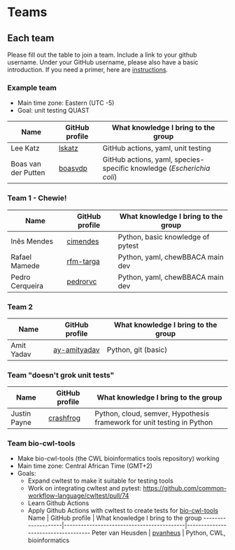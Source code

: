 # Teams

## Each team

Please fill out the table to join a team.
Include a link to your github username.
Under your GitHub username, please also have a basic introduction.
If you need a primer, here are [instructions](https://docs.github.com/en/free-pro-team@latest/github/setting-up-and-managing-your-github-profile/about-your-profile).

### Example team

* Main time zone: Eastern (UTC -5)
* Goal: unit testing QUAST

Name                | GitHub profile                       | What knowledge I bring to the group
--------------------|--------------------------------------|------------------------------------
Lee Katz            | [lskatz](https://github.com/lskatz)  | GitHub actions, yaml, unit testing
Boas van der Putten | [boasvdp](https://github.com/boasvdp)| GitHub actions, yaml, species-specific knowledge (_Escherichia coli_)

### Team 1 - Chewie!
Name                | GitHub profile                            | What knowledge I bring to the group
--------------------|-------------------------------------------|------------------------------------
Inês Mendes         | [cimendes](https://github.com/cimendes)   | Python, basic knowledge of pytest 
Rafael Mamede       | [rfm-targa](https://github.com/rfm-targa) | Python, yaml, chewBBACA main dev
Pedro Cerqueira     | [pedrorvc](https://github.com/pedrorvc)   | Python, yaml, chewBBACA main dev


### Team 2

Name                | GitHub profile                       | What knowledge I bring to the group
--------------------|--------------------------------------|------------------------------------
Amit Yadav            | [ay-amityadav](https://github.com/ay-amityadav)  | Python, git (basic)


### Team "doesn't grok unit tests"
Name                | GitHub profile                            | What knowledge I bring to the group
--------------------|-------------------------------------------|------------------------------------
Justin Payne        | [crashfrog](https://github.com/crashfrog) | Python, cloud, semver, Hypothesis framework for unit testing in Python

### Team bio-cwl-tools
* Make bio-cwl-tools (the CWL bioinformatics tools repository) working
* Main time zone: Central African Time (GMT+2)
* Goals:
  * Expand cwltest to make it suitable for testing tools
  * Work on integrating cwltest and pytest: https://github.com/common-workflow-language/cwltest/pull/74
  * Learn Github Actions
  * Apply Github Actions with cwltest to create tests for [bio-cwl-tools](https://github.com/common-workflow-library/bio-cwl-tools)
Name                | GitHub profile                            | What knowledge I bring to the group
--------------------|-------------------------------------------|------------------------------------
Peter van Heusden   | [pvanheus](https://github.com/pvanheus)   | Python, CWL, bioinformatics
